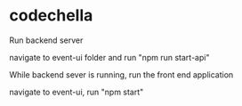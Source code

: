 # codechella

Run backend server

navigate to event-ui folder and run "npm run start-api"

While backend sever is running, run the front end application

navigate to event-ui, run "npm start"